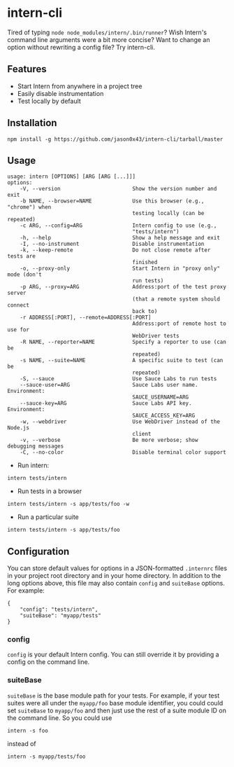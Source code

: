 # intern-cli

Tired of typing `node node_modules/intern/.bin/runner`? Wish Intern's command line arguments were a bit more concise? Want to change an option without rewriting a config file? Try intern-cli.

## Features

* Start Intern from anywhere in a project tree
* Easily disable instrumentation
* Test locally by default

## Installation

`npm install -g https://github.com/jason0x43/intern-cli/tarball/master`

## Usage

```
usage: intern [OPTIONS] [ARG [ARG [...]]]
options:
    -V, --version                       Show the version number and exit
    -b NAME, --browser=NAME             Use this browser (e.g., "chrome") when
                                        testing locally (can be repeated)
    -c ARG, --config=ARG                Intern config to use (e.g.,
                                        "tests/intern")
    -h, --help                          Show a help message and exit
    -I, --no-instrument                 Disable instrumentation
    -k, --keep-remote                   Do not close remote after tests are
                                        finished
    -o, --proxy-only                    Start Intern in "proxy only" mode (don't
                                        run tests)
    -p ARG, --proxy=ARG                 Address:port of the test proxy server
                                        (that a remote system should connect
                                        back to)
    -r ADDRESS[:PORT], --remote=ADDRESS[:PORT]
                                        Address:port of remote host to use for
                                        WebDriver tests
    -R NAME, --reporter=NAME            Specify a reporter to use (can be
                                        repeated)
    -s NAME, --suite=NAME               A specific suite to test (can be
                                        repeated)
    -S, --sauce                         Use Sauce Labs to run tests
    --sauce-user=ARG                    Sauce Labs user name. Environment:
                                        SAUCE_USERNAME=ARG
    --sauce-key=ARG                     Sauce Labs API key. Environment:
                                        SAUCE_ACCESS_KEY=ARG
    -w, --webdriver                     Use WebDriver instead of the Node.js
                                        client
    -v, --verbose                       Be more verbose; show debugging messages
    -C, --no-color                      Disable terminal color support
```

* Run intern:

`intern tests/intern`

* Run tests in a browser

`intern tests/intern -s app/tests/foo -w`

* Run a particular suite

`intern tests/intern -s app/tests/foo`

## Configuration

You can store default values for options in a JSON-formatted `.internrc` files in your project root directory and in your home directory. In addition to the long options above, this file may also contain `config` and `suiteBase` options. For example:

```
{
    "config": "tests/intern",
	"suiteBase": "myapp/tests"
}
```

### config

`config` is your default Intern config. You can still override it by providing a config on the command line.

### suiteBase

`suiteBase` is the base module path for your tests. For example, if your test suites were all under the `myapp/foo` base module identifier, you could could set `suiteBase` to `myapp/foo` and then just use the rest of a suite module ID on the command line. So you could use

`intern -s foo`

instead of

`intern -s myapp/tests/foo`
